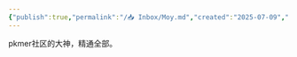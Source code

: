 ```yaml
---
{"publish":true,"permalink":"/📥 Inbox/Moy.md","created":"2025-07-09","modified":"2025-07-09","published":"2025-07-10T00:45:03.575+08:00","cssclasses":""}
---
```



pkmer社区的大神，精通全部。
